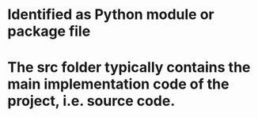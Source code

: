 # Identified as Python module or package file
# The src folder typically contains the main implementation code of the project, i.e. source code. 
